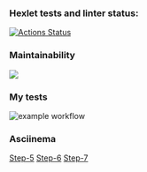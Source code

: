 ### Hexlet tests and linter status:
[![Actions Status](https://github.com/KhavNet/java-project-lvl1/workflows/hexlet-check/badge.svg)](https://github.com/KhavNet/java-project-lvl1/actions)

### Maintainability
<a href="https://codeclimate.com/github/codeclimate/codeclimate/maintainability"><img src="https://api.codeclimate.com/v1/badges/a99a88d28ad37a79dbf6/maintainability" /></a>

### My tests
![example workflow](https://github.com/KhavNet/java-project-lvl1/actions/workflows/main.yml/badge.svg)

### Asciinema
[Step-5](https://asciinema.org/a/WfddMV1NPutZhwLncGynPXHQ8)
[Step-6](https://asciinema.org/a/l2VvbLA92nZPJZScBBjcUE9sG)
[Step-7](https://asciinema.org/a/gzTWniO5W6ANTQgBuNbIxDxTj)
